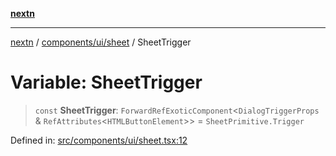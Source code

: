 [**nextn**](../../../../README.md)

***

[nextn](../../../../modules.md) / [components/ui/sheet](../README.md) / SheetTrigger

# Variable: SheetTrigger

> `const` **SheetTrigger**: `ForwardRefExoticComponent`\<`DialogTriggerProps` & `RefAttributes`\<`HTMLButtonElement`\>\> = `SheetPrimitive.Trigger`

Defined in: [src/components/ui/sheet.tsx:12](https://github.com/Dicommunitas/ThreeJS_Terminal_3D/blob/c2331e405b00973e4f5e87258cdaf1d7c733b058/src/components/ui/sheet.tsx#L12)
